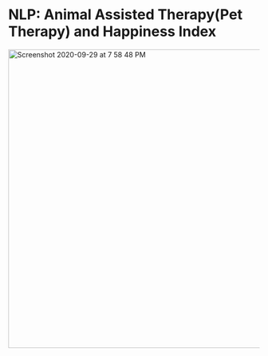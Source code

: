 # NLP: Animal Assisted Therapy(Pet Therapy) and Happiness Index

<img width="600" alt="Screenshot 2020-09-29 at 7 58 48 PM" src="https://user-images.githubusercontent.com/45970634/94572295-79fa7200-028e-11eb-952e-7dde0b0b2f00.png">

